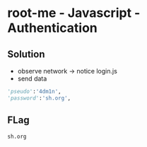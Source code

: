 # root-me - Javascript - Authentication

## Solution
* observe network -> notice login.js
* send data
```python
'pseudo':'4dm1n',
'password':'sh.org',
```
## FLag
```
sh.org
```
